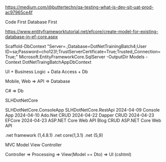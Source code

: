 https://medium.com/@buttertechn/qa-testing-what-is-dev-sit-uat-prod-ac97965ce4f

Code First Database First

https://www.entityframeworktutorial.net/efcore/create-model-for-existing-database-in-ef-core.aspx

Scaffold-DbContext "Server=.;Database=DotNetTrainingBatch4;User ID=sa;Password=cho123!;TrustServerCertificate=True;Trusted_Connection=True;" Microsoft.EntityFrameworkCore.SqlServer -OutputDir Models -Context DotNetTraingBatchAppDbContext
 
UI + Business Logic + Data Access + Db

Mobile, Web => API => Database

C# => Db

SLHDotNetCore

SLHDotNetCore.ConsoleApp
SLHDotNetCore.RestApi
2024-04-09 Console App
2024-04-10 Ado.Net CRUD
2024-04-22 Dapper CRUD
2024-04-23 EFCore
2024-04-23 ASP.NET Core Web API Blog CRUD
ASP.NET Core Web API

.net framework (1,4.8.1)
.net core(1,3.1)
.net (5,9)


MVC
Model
View
Controller

Controller => Processing => View(Model == Dto) => UI (cshtml)